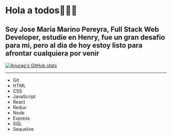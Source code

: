 Hola a todos👋👋👋
===================

Soy Jose Maria Marino Pereyra, Full Stack Web Developer, estudie en Henry, fue un gran desafio para mi, pero al dia de hoy estoy listo para afrontar cualquiera por venir
---

[![Anurag's GitHub stats](https://github-readme-stats.vercel.app/api?username=xJomaMPx)](https://github.com/anuraghazra/github-readme-stats)

---
* Git
* HTML
* CSS
* JavaScript
* React
* Redux
* Node
* Express
* SQL
* Sequelize
